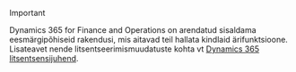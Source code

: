 > [!IMPORTANT]
> Dynamics 365 for Finance and Operations on arendatud sisaldama eesmärgipõhiseid rakendusi, mis aitavad teil hallata kindlaid ärifunktsioone. Lisateavet nende litsentseerimismuudatuste kohta vt [Dynamics 365 litsentsensijuhend](https://go.microsoft.com/fwlink/?LinkId=866544).
 
